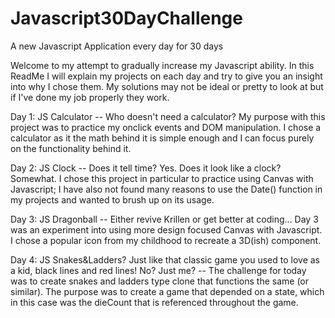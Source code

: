 # Javascript30DayChallenge
A new Javascript Application every day for 30 days

Welcome to my attempt to gradually increase my Javascript ability. In this ReadMe I will explain my projects on each day and try to give you an insight into why I chose them.
My solutions may not be ideal or pretty to look at but if I've done my job properly they work.

Day 1: JS Calculator --
Who doesn't need a calculator? 
My purpose with this project was to practice my onclick events and DOM manipulation. I chose a calculator as it the math behind it is simple enough and I can focus purely on
the functionality behind it. 

Day 2: JS Clock --
Does it tell time? Yes. Does it look like a clock? Somewhat.
I chose this project in particular to practice using Canvas with Javascript; I have also not found many reasons to use the Date() function in my projects and wanted to
brush up on its usage. 

Day 3: JS Dragonball --
Either revive Krillen or get better at coding... 
Day 3 was an experiment into using more design focused Canvas with Javascript. I chose a popular icon from my childhood to recreate a 3D(ish) 
component. 

Day 4: JS Snakes&Ladders?
Just like that classic game you used to love as a kid, black lines and red lines! No? Just me? --
The challenge for today was to create snakes and ladders type clone that functions the same (or similar). The purpose was to create a game that depended on a state, which in this case was the dieCount that is referenced throughout the game.
